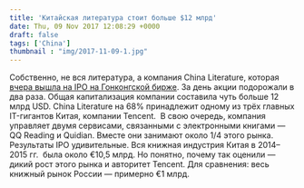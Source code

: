 ```yaml
---
title: 'Китайская литература стоит больше $12 млрд'
date: Thu, 09 Nov 2017 12:08:29 +0000
draft: false
tags: ['China']
thumbnail : "img/2017-11-09-1.jpg"
---
```


Собственно, не вся литература, а компания China Literature, которая [вчера вышла на IPO на Гонконгской бирже](https://qz.com/1123570/china-literature-ipo-tencents-e-books-unit-one-of-asias-largest-tech-offerings/?utm_source=Publishers%20Weekly&utm_campaign=f2fc8d63c5-EMAIL_CAMPAIGN_2017_11_08&utm_medium=email&utm_term=0_0bb2959cbb-f2fc8d63c5-304500337). За день акции подорожали в два раза. Общая капитализация компании составила чуть больше 12 млрд USD. China Literature на 68% принадлежит одному из трёх главных IT-гигантов Китая, компании Tencent.  В свою очередь, компания управляет двумя сервисами, связанными с электронными книгами — QQ Reading и Quidian. Вместе они занимают около 1/4 этого рынка. Результаты IPO удивительные. Вся книжная индустрия Китая в 2014–2015 гг.  была около €10,5 млрд. Но понятно, почему так оценили — дикий рост этого рынка и авторитет Tencent. Для сравнения: весь книжный рынок России — примерно €1 млрд.
